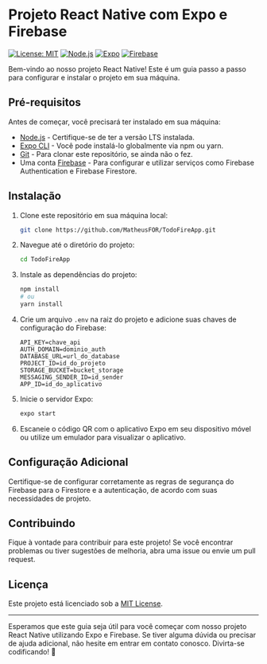 # Projeto React Native com Expo e Firebase

[![License: MIT](https://img.shields.io/badge/License-MIT-yellow.svg)](https://opensource.org/licenses/MIT)
[![Node.js](https://img.shields.io/badge/Node.js-LTS-brightgreen)](https://nodejs.org/)
[![Expo](https://img.shields.io/badge/Expo-CLI-blue)](https://docs.expo.io/get-started/installation/)
[![Firebase](https://img.shields.io/badge/Firebase-Config-red)](https://firebase.google.com/)

Bem-vindo ao nosso projeto React Native! Este é um guia passo a passo para configurar e instalar o projeto em sua máquina.

## Pré-requisitos

Antes de começar, você precisará ter instalado em sua máquina:

- [Node.js](https://nodejs.org) - Certifique-se de ter a versão LTS instalada.
- [Expo CLI](https://docs.expo.io/get-started/installation/) - Você pode instalá-lo globalmente via npm ou yarn.
- [Git](https://git-scm.com/downloads) - Para clonar este repositório, se ainda não o fez.
- Uma conta [Firebase](https://firebase.google.com/) - Para configurar e utilizar serviços como Firebase Authentication e Firebase Firestore.

## Instalação

1. Clone este repositório em sua máquina local:

    ```bash
    git clone https://github.com/MatheusFOR/TodoFireApp.git
    ```

2. Navegue até o diretório do projeto:

    ```bash
    cd TodoFireApp
    ```

3. Instale as dependências do projeto:

    ```bash
    npm install
    # ou
    yarn install
    ```

4. Crie um arquivo `.env` na raiz do projeto e adicione suas chaves de configuração do Firebase:

    ```plaintext
    API_KEY=chave_api
    AUTH_DOMAIN=dominio_auth
    DATABASE_URL=url_do_database
    PROJECT_ID=id_do_projeto
    STORAGE_BUCKET=bucket_storage
    MESSAGING_SENDER_ID=id_sender
    APP_ID=id_do_aplicativo
    ```

5. Inicie o servidor Expo:

    ```bash
    expo start
    ```

6. Escaneie o código QR com o aplicativo Expo em seu dispositivo móvel ou utilize um emulador para visualizar o aplicativo.

## Configuração Adicional

Certifique-se de configurar corretamente as regras de segurança do Firebase para o Firestore e a autenticação, de acordo com suas necessidades de projeto.

## Contribuindo

Fique à vontade para contribuir para este projeto! Se você encontrar problemas ou tiver sugestões de melhoria, abra uma issue ou envie um pull request.

## Licença

Este projeto está licenciado sob a [MIT License](LICENSE).

---

Esperamos que este guia seja útil para você começar com nosso projeto React Native utilizando Expo e Firebase. Se tiver alguma dúvida ou precisar de ajuda adicional, não hesite em entrar em contato conosco. Divirta-se codificando! 🚀
